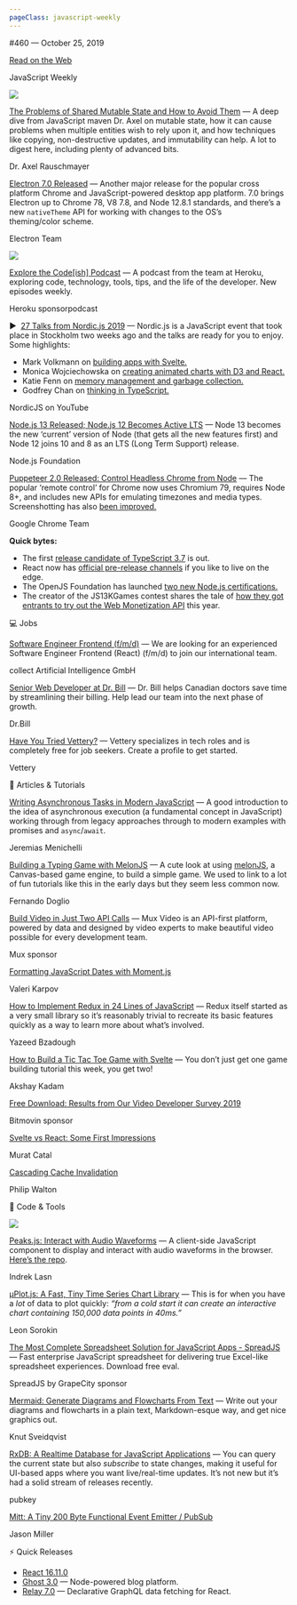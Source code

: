 ```yaml
---
pageClass: javascript-weekly
---
```


<!-- left/right splitbar -->
  

#460 — October 25, 2019

[Read on the Web](https://javascriptweekly.com/link/79087/web)

<!-- masthead -->
 

JavaScript Weekly

 
[![](https://res.cloudinary.com/cpress/image/upload/w_1280,e_sharpen:60/v1572022446/x2vjkkjoewdajr4gsezl.png)](https://javascriptweekly.com/link/79095/web)
 

[The Problems of Shared Mutable State and How to Avoid Them](https://javascriptweekly.com/link/79095/web "2ality.com") — A deep dive from JavaScript maven Dr. Axel on mutable state, how it can cause problems when multiple entities wish to rely upon it, and how techniques like copying, non-destructive updates, and immutability can help. A lot to digest here, including plenty of advanced bits.

Dr. Axel Rauschmayer

 

[Electron 7.0 Released](https://javascriptweekly.com/link/79096/web "electronjs.org") — Another major release for the popular cross platform Chrome and JavaScript-powered desktop app platform. 7.0 brings Electron up to Chrome 78, V8 7.8, and Node 12.8.1 standards, and there’s a new `nativeTheme` API for working with changes to the OS’s theming/color scheme.

Electron Team

 
[![](https://copm.s3.amazonaws.com/94b5ee28.png)](https://javascriptweekly.com/link/79088/web)

[Explore the Code\[ish\] Podcast](https://javascriptweekly.com/link/79088/web "www.heroku.com") — A podcast from the team at Heroku, exploring code, technology, tools, tips, and the life of the developer. New episodes weekly.

Heroku sponsorpodcast

 

▶  [27 Talks from Nordic.js 2019](https://javascriptweekly.com/link/79097/web "www.youtube.com") — Nordic.js is a JavaScript event that took place in Stockholm two weeks ago and the talks are ready for you to enjoy. Some highlights:

- Mark Volkmann on [building apps with Svelte.](https://javascriptweekly.com/link/79098/web)
- Monica Wojciechowska on [creating animated charts with D3 and React.](https://javascriptweekly.com/link/79099/web)
- Katie Fenn on [memory management and garbage collection.](https://javascriptweekly.com/link/79100/web)
- Godfrey Chan on [thinking in TypeScript.](https://javascriptweekly.com/link/79101/web)

NordicJS on YouTube

 

[Node.js 13 Released; Node.js 12 Becomes Active LTS](https://javascriptweekly.com/link/79102/web "t.co") — Node 13 becomes the new ‘current’ version of Node \(that gets all the new features first\) and Node 12 joins 10 and 8 as an LTS \(Long Term Support\) release.

Node.js Foundation

 

[Puppeteer 2.0 Released: Control Headless Chrome from Node](https://javascriptweekly.com/link/79103/web "pptr.dev") — The popular ‘remote control’ for Chrome now uses Chromium 79, requires Node 8+, and includes new APIs for emulating timezones and media types. Screenshotting has also [been improved.](https://javascriptweekly.com/link/79104/web)

Google Chrome Team

 
<!-- normal content section -->
 

**Quick bytes:**

- The first [release candidate of TypeScript 3.7](https://javascriptweekly.com/link/79105/web) is out.
- React now has [official pre-release channels](https://javascriptweekly.com/link/79106/web) if you like to live on the edge.
- The OpenJS Foundation has launched [two new Node.js certifications.](https://javascriptweekly.com/link/79107/web)
- The creator of the JS13KGames contest shares the tale of [how they got entrants to try out the Web Monetization API](https://javascriptweekly.com/link/79108/web) this year.

 

💻 Jobs

 

[Software Engineer Frontend \(f/m/d\)](https://javascriptweekly.com/link/79089/web "collectai.workable.com") — We are looking for an experienced Software Engineer Frontend \(React\) \(f/m/d\) to join our international team.

collect Artificial Intelligence GmbH

 

[Senior Web Developer at Dr. Bill](https://javascriptweekly.com/link/79090/web "www.dr-bill.ca") — Dr. Bill helps Canadian doctors save time by streamlining their billing. Help lead our team into the next phase of growth.

Dr.Bill

 

[Have You Tried Vettery\?](https://javascriptweekly.com/link/79091/web "www.vettery.com") — Vettery specializes in tech roles and is completely free for job seekers. Create a profile to get started.

Vettery

 

📘 Articles \& Tutorials

 

[Writing Asynchronous Tasks in Modern JavaScript](https://javascriptweekly.com/link/79109/web "www.smashingmagazine.com") — A good introduction to the idea of asynchronous execution \(a fundamental concept in JavaScript\) working through from legacy approaches through to modern examples with promises and `async`/`await`.

Jeremias Menichelli

 

[Building a Typing Game with MelonJS](https://javascriptweekly.com/link/79110/web "blog.bitsrc.io") — A cute look at using [melonJS](https://javascriptweekly.com/link/79111/web), a Canvas-based game engine, to build a simple game. We used to link to a lot of fun tutorials like this in the early days but they seem less common now.

Fernando Doglio

 

[Build Video in Just Two API Calls](https://javascriptweekly.com/link/79092/web "get.mux.com") — Mux Video is an API-first platform, powered by data and designed by video experts to make beautiful video possible for every development team.

Mux sponsor

 

[Formatting JavaScript Dates with Moment.js](https://javascriptweekly.com/link/79112/web "thecodebarbarian.com")

Valeri Karpov

 

[How to Implement Redux in 24 Lines of JavaScript](https://javascriptweekly.com/link/79113/web "www.freecodecamp.org") — Redux itself started as a very small library so it’s reasonably trivial to recreate its basic features quickly as a way to learn more about what’s involved.

Yazeed Bzadough

 

[How to Build a Tic Tac Toe Game with Svelte](https://javascriptweekly.com/link/79114/web "www.sitepoint.com") — You don’t just get one game building tutorial this week, you get two\!

Akshay Kadam

 

[Free Download: Results from Our Video Developer Survey 2019](https://javascriptweekly.com/link/79094/web "go.bitmovin.com")

Bitmovin sponsor

 

[Svelte vs React: Some First Impressions](https://javascriptweekly.com/link/79115/web "medium.com")

Murat Catal

 

[Cascading Cache Invalidation](https://javascriptweekly.com/link/79125/web "philipwalton.com")

Philip Walton

 

🔧 Code \& Tools

 
[![](https://res.cloudinary.com/cpress/image/upload/w_1280,e_sharpen:60/gpwd68zl6egtbrcknch1.jpg)](https://javascriptweekly.com/link/79116/web)
 
 

[Peaks.js: Interact with Audio Waveforms](https://javascriptweekly.com/link/79116/web "t.co") — A client-side JavaScript component to display and interact with audio waveforms in the browser. [Here’s the repo](https://javascriptweekly.com/link/79117/web).

Indrek Lasn

 

[μPlot.js: A Fast, Tiny Time Series Chart Library](https://javascriptweekly.com/link/79118/web "github.com") — This is for when you have a _lot_ of data to plot quickly: _“from a cold start it can create an interactive chart containing 150,000 data points in 40ms.”_

Leon Sorokin

 

[The Most Complete Spreadsheet Solution for JavaScript Apps \- SpreadJS](https://javascriptweekly.com/link/79093/web "www.grapecity.com") — Fast enterprise JavaScript spreadsheet for delivering true Excel-like spreadsheet experiences. Download free eval.

SpreadJS by GrapeCity sponsor

 

[Mermaid: Generate Diagrams and Flowcharts From Text](https://javascriptweekly.com/link/79119/web "github.com") — Write out your diagrams and flowcharts in a plain text, Markdown-esque way, and get nice graphics out.

Knut Sveidqvist

 

[RxDB: A Realtime Database for JavaScript Applications](https://javascriptweekly.com/link/79120/web "github.com") — You can query the current state but also _subscribe_ to state changes, making it useful for UI-based apps where you want live/real-time updates. It’s not new but it’s had a solid stream of releases recently.

pubkey

 

[Mitt: A Tiny 200 Byte Functional Event Emitter / PubSub](https://javascriptweekly.com/link/79121/web "github.com")

Jason Miller

 
<!-- normal content section -->
 

⚡️ Quick Releases

- [React 16.11.0](https://javascriptweekly.com/link/79122/web)
- [Ghost 3.0](https://javascriptweekly.com/link/79123/web) — Node-powered blog platform.
- [Relay 7.0](https://javascriptweekly.com/link/79124/web) — Declarative GraphQL data fetching for React.
